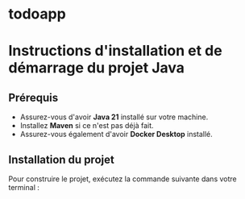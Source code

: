 # todoapp

# Instructions d'installation et de démarrage du projet Java

## Prérequis

- Assurez-vous d'avoir **Java 21** installé sur votre machine.
- Installez **Maven** si ce n'est pas déjà fait.
- Assurez-vous également d'avoir **Docker Desktop** installé.

## Installation du projet

Pour construire le projet, exécutez la commande suivante dans votre terminal :

